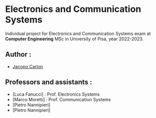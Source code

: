# Electronics and Communication Systems

Individual project for Electronics and Communication Systems exam 
at <b>Computer Engineering</b> MSc in University of Pisa, year 2022-2023.

## Author :
- [Jacopo Carlon](https://github.com/JacopoCarlon) 

## Professors and assistants :
- [Luca Fanucci] : Prof. Electronics Systems
- [Marco Moretti] : Prof. Communication Systems
- [Pietro Nannipieri]
- [Pietro Nannipieri]
